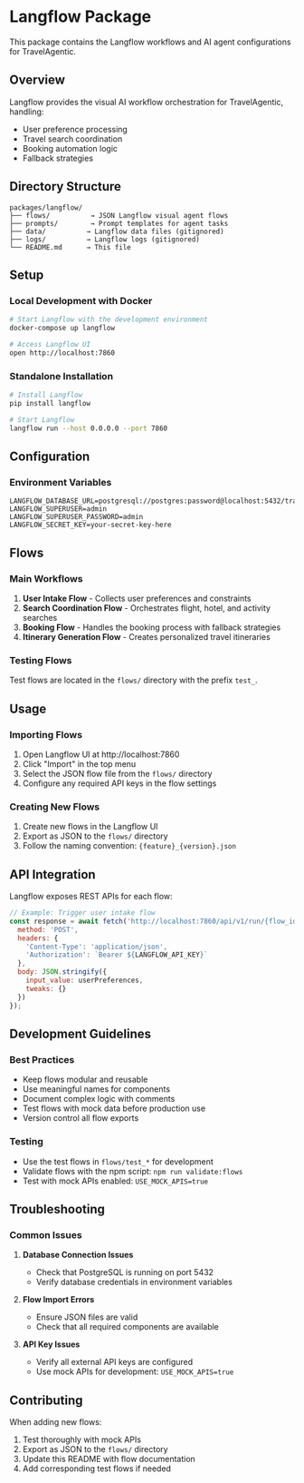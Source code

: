 # Langflow Package

This package contains the Langflow workflows and AI agent configurations for TravelAgentic.

## Overview

Langflow provides the visual AI workflow orchestration for TravelAgentic, handling:
- User preference processing
- Travel search coordination
- Booking automation logic
- Fallback strategies

## Directory Structure

```
packages/langflow/
├── flows/          → JSON Langflow visual agent flows
├── prompts/        → Prompt templates for agent tasks
├── data/          → Langflow data files (gitignored)
├── logs/          → Langflow logs (gitignored)
└── README.md      → This file
```

## Setup

### Local Development with Docker

```bash
# Start Langflow with the development environment
docker-compose up langflow

# Access Langflow UI
open http://localhost:7860
```

### Standalone Installation

```bash
# Install Langflow
pip install langflow

# Start Langflow
langflow run --host 0.0.0.0 --port 7860
```

## Configuration

### Environment Variables

```env
LANGFLOW_DATABASE_URL=postgresql://postgres:password@localhost:5432/travelagentic
LANGFLOW_SUPERUSER=admin
LANGFLOW_SUPERUSER_PASSWORD=admin
LANGFLOW_SECRET_KEY=your-secret-key-here
```

## Flows

### Main Workflows

1. **User Intake Flow** - Collects user preferences and constraints
2. **Search Coordination Flow** - Orchestrates flight, hotel, and activity searches
3. **Booking Flow** - Handles the booking process with fallback strategies
4. **Itinerary Generation Flow** - Creates personalized travel itineraries

### Testing Flows

Test flows are located in the `flows/` directory with the prefix `test_`.

## Usage

### Importing Flows

1. Open Langflow UI at http://localhost:7860
2. Click "Import" in the top menu
3. Select the JSON flow file from the `flows/` directory
4. Configure any required API keys in the flow settings

### Creating New Flows

1. Create new flows in the Langflow UI
2. Export as JSON to the `flows/` directory
3. Follow the naming convention: `{feature}_{version}.json`

## API Integration

Langflow exposes REST APIs for each flow:

```javascript
// Example: Trigger user intake flow
const response = await fetch('http://localhost:7860/api/v1/run/{flow_id}', {
  method: 'POST',
  headers: {
    'Content-Type': 'application/json',
    'Authorization': `Bearer ${LANGFLOW_API_KEY}`
  },
  body: JSON.stringify({
    input_value: userPreferences,
    tweaks: {}
  })
});
```

## Development Guidelines

### Best Practices

- Keep flows modular and reusable
- Use meaningful names for components
- Document complex logic with comments
- Test flows with mock data before production use
- Version control all flow exports

### Testing

- Use the test flows in `flows/test_*` for development
- Validate flows with the npm script: `npm run validate:flows`
- Test with mock APIs enabled: `USE_MOCK_APIS=true`

## Troubleshooting

### Common Issues

1. **Database Connection Issues**
   - Check that PostgreSQL is running on port 5432
   - Verify database credentials in environment variables

2. **Flow Import Errors**
   - Ensure JSON files are valid
   - Check that all required components are available

3. **API Key Issues**
   - Verify all external API keys are configured
   - Use mock APIs for development: `USE_MOCK_APIS=true`

## Contributing

When adding new flows:

1. Test thoroughly with mock APIs
2. Export as JSON to the `flows/` directory
3. Update this README with flow documentation
4. Add corresponding test flows if needed 
